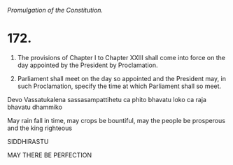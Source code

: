*Promulgation of the Constitution.*

# 172.

1. The provisions of Chapter I to Chapter XXIII shall come into force on the day appointed by the President by Proclamation.

2. Parliament shall meet on the day so appointed and the President may, in such Proclamation, specify the time at which Parliament shall so meet.

Devo Vassatukalena sassasampattihetu ca phito bhavatu loko ca raja bhavatu dhammiko

May rain fall in time, may crops be bountiful, may the people be prosperous and the king righteous

SIDDHIRASTU

MAY THERE BE PERFECTION